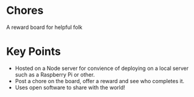 # Chores
A reward board for helpful folk

# Key Points
- Hosted on a Node server for convience of deploying on a local server such as a Raspberry Pi or other.
- Post a chore on the board, offer a reward and see who completes it.
- Uses open software to share with the world!
